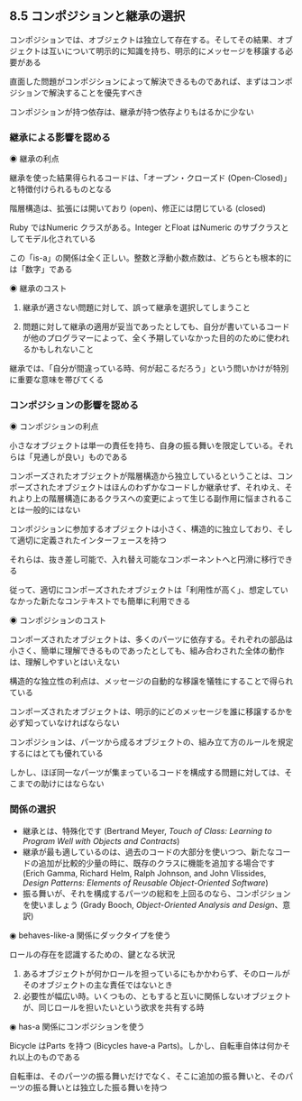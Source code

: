 ## 8.5 コンポジションと継承の選択

コンポジションでは、オブジェクトは独立して存在する。そしてその結果、オブジェクトは互いについて明示的に知識を持ち、明示的にメッセージを移譲する必要がある

直面した問題がコンポジションによって解決できるものであれば、まずはコンポジションで解決することを優先すべき

コンポジションが持つ依存は、継承が持つ依存よりもはるかに少ない

### 継承による影響を認める

◉ 継承の利点

継承を使った結果得られるコードは、「オープン・クローズド (Open-Closed)」と特徴付けられるものとなる

階層構造は、拡張には開いており (open)、修正には閉じている (closed)

Ruby ではNumeric クラスがある。Integer とFloat はNumeric のサブクラスとしてモデル化されている

この「is-a」の関係は全く正しい。整数と浮動小数点数は、どちらとも根本的には「数字」である

◉ 継承のコスト

1. 継承が適さない問題に対して、誤って継承を選択してしまうこと

2. 問題に対して継承の適用が妥当であったとしても、自分が書いているコードが他のプログラマーによって、全く予期していなかった目的のために使われるかもしれないこと

継承では、「自分が間違っている時、何が起こるだろう」という問いかけが特別に重要な意味を帯びてくる

### コンポジションの影響を認める

◉ コンポジションの利点

小さなオブジェクトは単一の責任を持ち、自身の振る舞いを限定している。それらは「見通しが良い」ものである

コンポーズされたオブジェクトが階層構造から独立しているということは、コンポーズされたオブジェクトはほんのわずかなコードしか継承せず、それゆえ、それより上の階層構造にあるクラスへの変更によって生じる副作用に悩まされることは一般的にはない

コンポジションに参加するオブジェクトは小さく、構造的に独立しており、そして適切に定義されたインターフェースを持つ

それらは、抜き差し可能で、入れ替え可能なコンポーネントへと円滑に移行できる

従って、適切にコンポーズされたオブジェクトは「利用性が高く」、想定していなかった新たなコンテキストでも簡単に利用できる

◉ コンポジションのコスト

コンポーズされたオブジェクトは、多くのパーツに依存する。それぞれの部品は小さく、簡単に理解できるものであったとしても、組み合わされた全体の動作は、理解しやすいとはいえない

構造的な独立性の利点は、メッセージの自動的な移譲を犠牲にすることで得られている

コンポーズされたオブジェクトは、明示的にどのメッセージを誰に移譲するかを必ず知っていなければならない

コンポジションは、パーツから成るオブジェクトの、組み立て方のルールを規定するにはとても優れている

しかし、ほぼ同一なパーツが集まっているコードを構成する問題に対しては、そこまでの助けにはならない

### 関係の選択

- 継承とは、特殊化です (Bertrand Meyer, *Touch of Class: Learning to Program Well with Objects and Contracts*)
- 継承が最も適しているのは、過去のコードの大部分を使いつつ、新たなコードの追加が比較的少量の時に、既存のクラスに機能を追加する場合です (Erich Gamma, Richard Helm, Ralph Johnson, and John Vlissides, *Design Patterns: Elements of Reusable Object-Oriented Software*)
- 振る舞いが、それを構成するパーツの総和を上回るのなら、コンポジションを使いましょう (Grady Booch, *Object-Oriented Analysis and Design*、意訳)

◉ behaves-like-a 関係にダックタイプを使う

ロールの存在を認識するための、鍵となる状況

1. あるオブジェクトが何かロールを担っているにもかかわらず、そのロールがそのオブジェクトの主な責任ではないとき
2. 必要性が幅広い時。いくつもの、ともすると互いに関係しないオブジェクトが、同じロールを担いたいという欲求を共有する時

◉ has-a 関係にコンポジションを使う

Bicycle はParts を持つ (Bicycles have-a Parts)。しかし、自転車自体は何かそれ以上のものである

自転車は、そのパーツの振る舞いだけでなく、そこに追加の振る舞いと、そのパーツの振る舞いとは独立した振る舞いを持つ


